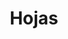 ---
title: Hojas
date: 
draft: false

# descripcion
description : Pulsera de plata 925 y nácar

materials: Plata 925

color: Plateado y nácar blanco

dimensions: 18cm largo

code: 03-24-0612

type: "Pulseras"

categories: []

price: $6.460,00

price_eftvo: $5.490,00

# Images
# first image will be shown in the product page
images:
  # - image: "images/path_to_image"
  # La ubicacion de las imagenes es imagenes/Pulseras/Pulseras.Nácar/03-24-0612-hojas

---